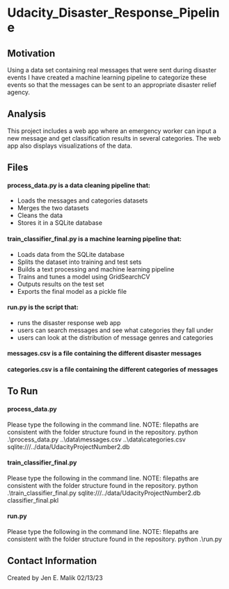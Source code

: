 # Udacity_Disaster_Response_Pipeline

## Motivation
Using a data set containing real messages that were sent during disaster events I have created a machine learning pipeline to categorize these events so that the messages can be sent to an appropriate disaster relief agency.

## Analysis
This project includes a web app where an emergency worker can input a new message and get classification results in several categories. The web app also displays visualizations of the data.

## Files
#### process_data.py is a data cleaning pipeline that:
- Loads the messages and categories datasets
- Merges the two datasets
- Cleans the data
- Stores it in a SQLite database
#### train_classifier_final.py is a machine learning pipeline that:
- Loads data from the SQLite database
- Splits the dataset into training and test sets
- Builds a text processing and machine learning pipeline
- Trains and tunes a model using GridSearchCV
- Outputs results on the test set
- Exports the final model as a pickle file
#### run.py is the script that:
- runs the disaster response web app
- users can search messages and see what categories they fall under
- users can look at the distribution of message genres and categories
#### messages.csv is a file containing the different disaster messages
#### categories.csv is a file containing the different categories of messages

## To Run
#### process_data.py
Please type the following in the command line. NOTE: filepaths are consistent with the folder structure found in the repository.
python .\process_data.py ..\data\messages.csv  ..\data\categories.csv sqlite:///../data/UdacityProjectNumber2.db
#### train_classifier_final.py
Please type the following in the command line. NOTE: filepaths are consistent with the folder structure found in the repository.
python .\train_classifier_final.py sqlite:///../data/UdacityProjectNumber2.db classifier_final.pkl
#### run.py
Please type the following in the command line. NOTE: filepaths are consistent with the folder structure found in the repository.
python .\run.py

## Contact Information
Created by Jen E. Malik 02/13/23
